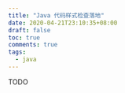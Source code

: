 ```yaml
---
title: "Java 代码样式检查落地"
date: 2020-04-21T23:10:35+08:00
draft: false
toc: true
comments: true
tags:
  - java
---
```


TODO
